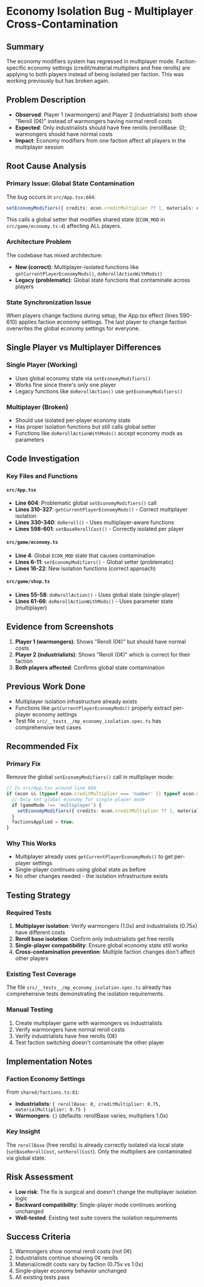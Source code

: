 # Economy Isolation Bug - Multiplayer Cross-Contamination

## Summary
The economy modifiers system has regressed in multiplayer mode. Faction-specific economy settings (credit/material multipliers and free rerolls) are applying to both players instead of being isolated per faction. This was working previously but has broken again.

## Problem Description
- **Observed**: Player 1 (warmongers) and Player 2 (industrialists) both show "Reroll (0¢)" instead of warmongers having normal reroll costs
- **Expected**: Only industrialists should have free rerolls (rerollBase: 0); warmongers should have normal costs
- **Impact**: Economy modifiers from one faction affect all players in the multiplayer session

## Root Cause Analysis

### Primary Issue: Global State Contamination
The bug occurs in `src/App.tsx:604`:
```typescript
setEconomyModifiers({ credits: econ.creditMultiplier ?? 1, materials: econ.materialMultiplier ?? 1 });
```

This calls a global setter that modifies shared state (`ECON_MOD` in `src/game/economy.ts:4`) affecting ALL players.

### Architecture Problem
The codebase has mixed architecture:
- **New (correct)**: Multiplayer-isolated functions like `getCurrentPlayerEconomyMods()`, `doRerollActionWithMods()`
- **Legacy (problematic)**: Global state functions that contaminate across players

### State Synchronization Issue
When players change factions during setup, the App.tsx effect (lines 590-610) applies faction economy settings. The last player to change faction overwrites the global economy settings for everyone.

## Single Player vs Multiplayer Differences

### Single Player (Working)
- Uses global economy state via `setEconomyModifiers()`
- Works fine since there's only one player
- Legacy functions like `doRerollAction()` use `getEconomyModifiers()`

### Multiplayer (Broken)
- Should use isolated per-player economy state
- Has proper isolation functions but still calls global setter
- Functions like `doRerollActionWithMods()` accept economy mods as parameters

## Code Investigation

### Key Files and Functions

#### `src/App.tsx`
- **Line 604**: Problematic global `setEconomyModifiers()` call
- **Lines 310-327**: `getCurrentPlayerEconomyMods()` - Correct multiplayer isolation
- **Lines 330-340**: `doReroll()` - Uses multiplayer-aware functions
- **Lines 598-601**: `setBaseRerollCost()` - Correctly isolated per player

#### `src/game/economy.ts`
- **Line 4**: Global `ECON_MOD` state that causes contamination  
- **Lines 6-11**: `setEconomyModifiers()` - Global setter (problematic)
- **Lines 16-22**: New isolation functions (correct approach)

#### `src/game/shop.ts`
- **Lines 55-58**: `doRerollAction()` - Uses global state (single-player)
- **Lines 61-66**: `doRerollActionWithMods()` - Uses parameter state (multiplayer)

## Evidence from Screenshots
1. **Player 1 (warmongers)**: Shows "Reroll (0¢)" but should have normal costs
2. **Player 2 (industrialists)**: Shows "Reroll (0¢)" which is correct for their faction
3. **Both players affected**: Confirms global state contamination

## Previous Work Done
- Multiplayer isolation infrastructure already exists
- Functions like `getCurrentPlayerEconomyMods()` properly extract per-player economy settings
- Test file `src/__tests__/mp_economy_isolation.spec.ts` has comprehensive test cases

## Recommended Fix

### Primary Fix
Remove the global `setEconomyModifiers()` call in multiplayer mode:

```typescript
// In src/App.tsx around line 604
if (econ && (typeof econ.creditMultiplier === 'number' || typeof econ.materialMultiplier === 'number')) {
  // Only set global economy for single-player mode
  if (gameMode !== 'multiplayer') {
    setEconomyModifiers({ credits: econ.creditMultiplier ?? 1, materials: econ.materialMultiplier ?? 1 });
  }
  factionsApplied = true;
}
```

### Why This Works
- Multiplayer already uses `getCurrentPlayerEconomyMods()` to get per-player settings
- Single-player continues using global state as before
- No other changes needed - the isolation infrastructure exists

## Testing Strategy

### Required Tests
1. **Multiplayer isolation**: Verify warmongers (1.0x) and industrialists (0.75x) have different costs
2. **Reroll base isolation**: Confirm only industrialists get free rerolls
3. **Single-player compatibility**: Ensure global economy state still works
4. **Cross-contamination prevention**: Multiple faction changes don't affect other players

### Existing Test Coverage
The file `src/__tests__/mp_economy_isolation.spec.ts` already has comprehensive tests demonstrating the isolation requirements.

### Manual Testing
1. Create multiplayer game with warmongers vs industrialists
2. Verify warmongers have normal reroll costs
3. Verify industrialists have free rerolls (0¢)
4. Test faction switching doesn't contaminate the other player

## Implementation Notes

### Faction Economy Settings
From `shared/factions.ts:81`:
- **Industrialists**: `{ rerollBase: 0, creditMultiplier: 0.75, materialMultiplier: 0.75 }`
- **Warmongers**: `{}` (defaults: rerollBase varies, multipliers 1.0x)

### Key Insight
The `rerollBase` (free rerolls) is already correctly isolated via local state (`setBaseRerollCost`, `setRerollCost`). Only the multipliers are contaminated via global state.

## Risk Assessment
- **Low risk**: The fix is surgical and doesn't change the multiplayer isolation logic
- **Backward compatibility**: Single-player mode continues working unchanged  
- **Well-tested**: Existing test suite covers the isolation requirements

## Success Criteria
1. Warmongers show normal reroll costs (not 0¢)
2. Industrialists continue showing 0¢ rerolls
3. Material/credit costs vary by faction (0.75x vs 1.0x)
4. Single-player economy behavior unchanged
5. All existing tests pass